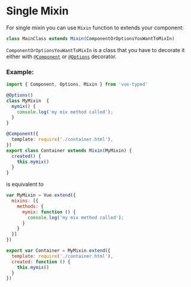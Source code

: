 # Single Mixin

For single mixin you can use `Mixin` function to extends your component:

```typescript
class MainClass extends Mixin(ComponentOrOptionsYouWantToMixIn)
```

`ComponentOrOptionsYouWantToMixIn` is a class that you have to decorate it either with [`@Component`](../component.md) or [`@Options`](../options.md) decorator.

### Example:

```typescript
import { Component, Options, Mixin } from 'vue-typed'

@Options()
class MyMixin  {
  mymix() {
    console.log('my mix method called');		
  }
}

@Component({
  template: require('./container.html'),
})
export class Container extends Mixin(MyMixin) {
  created() {
    this.mymix()
  }
}
```

is equivalent to

```javascript
var MyMixin = Vue.extend({
  mixins: [{
    methods: {
      mymix: function () {
        console.log('my mix method called');
      }
    }
  }]
})

export var Container = MyMixin.extend({
  template: require('./container.html'),
  created: function () {
    this.mymix()
  }
})

```
